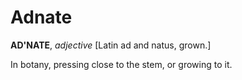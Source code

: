 # Adnate

**AD'NATE**, _adjective_ \[Latin ad and natus, grown.\]

In botany, pressing close to the stem, or growing to it.